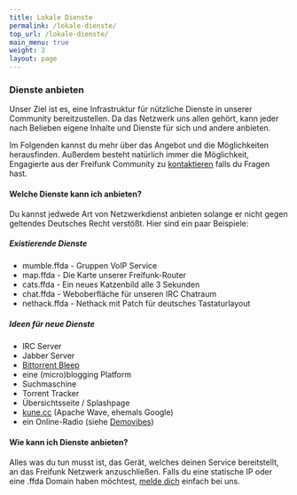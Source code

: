 ```yaml
---
title: Lokale Dienste
permalink: /lokale-dienste/
top_url: /lokale-dienste/
main_menu: true
weight: 3
layout: page
---
```




### Dienste anbieten

Unser Ziel ist es, eine Infrastruktur für nützliche Dienste in unserer Community bereitzustellen. Da das Netzwerk uns allen gehört, kann jeder nach Belieben eigene Inhalte und Dienste für sich und andere anbieten.

Im Folgenden kannst du mehr über das Angebot und die Möglichkeiten herausfinden. Außerdem besteht natürlich immer die Möglichkeit, Engagierte aus der Freifunk Community zu [kontaktieren](/kontakt) falls du Fragen hast.

#### Welche Dienste kann ich anbieten?

Du kannst jedwede Art von Netzwerkdienst anbieten solange er nicht gegen geltendes Deutsches Recht verst&ouml;&szlig;t. Hier sind ein paar Beispiele:

##### **Existierende Dienste**

* mumble.ffda - Gruppen VoIP Service
* map.ffda - Die Karte unserer Freifunk-Router
* cats.ffda - Ein neues Katzenbild alle 3 Sekunden
* chat.ffda - Weboberfläche für unseren IRC Chatraum
* nethack.ffda - Nethack mit Patch für deutsches Tastaturlayout

##### **Ideen für neue Dienste**

* IRC Server
* Jabber Server
* [Bittorrent Bleep](http://labs.bittorrent.com/bleep/index.html)
* eine (micro)blogging Platform
* Suchmaschine
* Torrent Tracker
* Übersichtsseite / Splashpage
* [kune.cc](http://kune.cc) (Apache Wave, ehemals Google)
* ein Online-Radio (siehe [Demovibes](https://gitorious.org/demovibes))

#### Wie kann ich Dienste anbieten?

Alles was du tun musst ist, das Gerät, welches deinen Service bereitstellt, an das Freifunk Netzwerk anzuschließen. Falls du eine statische IP oder eine .ffda Domain haben möchtest, [melde dich](/kontakt/) einfach bei uns.





